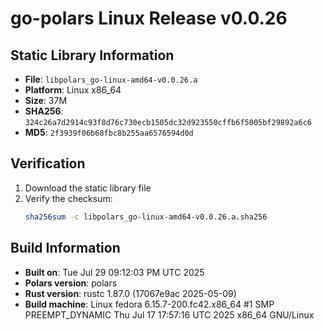 # go-polars Linux Release v0.0.26

## Static Library Information

- **File**: `libpolars_go-linux-amd64-v0.0.26.a`
- **Platform**: Linux x86_64
- **Size**: 37M
- **SHA256**: `324c26a7d2914c93f8d76c730ecb1505dc32d923550cffb6f5005bf29892a6c6`
- **MD5**: `2f3939f06b68fbc8b255aa6576594d0d`

## Verification

1. Download the static library file
2. Verify the checksum:
   ```bash
   sha256sum -c libpolars_go-linux-amd64-v0.0.26.a.sha256
   ```

## Build Information

- **Built on**: Tue Jul 29 09:12:03 PM UTC 2025
- **Polars version**: polars
- **Rust version**: rustc 1.87.0 (17067e9ac 2025-05-09)
- **Build machine**: Linux fedora 6.15.7-200.fc42.x86_64 #1 SMP PREEMPT_DYNAMIC Thu Jul 17 17:57:16 UTC 2025 x86_64 GNU/Linux
